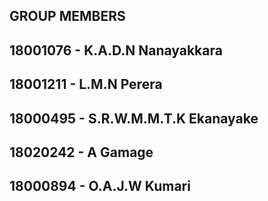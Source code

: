 
## GROUP MEMBERS


18001076 - K.A.D.N Nanayakkara
--
18001211 - L.M.N Perera
--
18000495 - S.R.W.M.M.T.K Ekanayake
--
18020242 - A Gamage
--
18000894 - O.A.J.W Kumari
--
